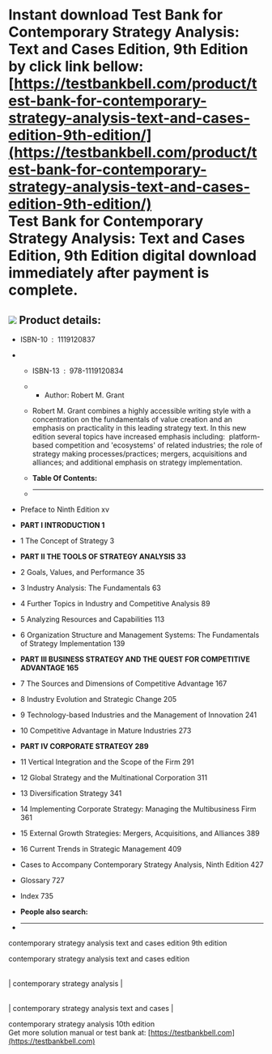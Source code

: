 Instant download **Test Bank for Contemporary Strategy Analysis: Text and Cases Edition, 9th Edition** by click link bellow:  
[https://testbankbell.com/product/test-bank-for-contemporary-strategy-analysis-text-and-cases-edition-9th-edition/](https://testbankbell.com/product/test-bank-for-contemporary-strategy-analysis-text-and-cases-edition-9th-edition/)  
**Test Bank for Contemporary Strategy Analysis: Text and Cases Edition, 9th Edition digital download immediately after payment is complete.**
=============================================================================================================================================


![](https://testbankbell.com/wp-content/uploads/2023/05/978-1119120841.jpg)
**Product details:**
--------------------


* ISBN-10 ‏ : ‎ 1119120837
* * ISBN-13 ‏ : ‎ 978-1119120834
  * * Author: Robert M. Grant
   
  * Robert M. Grant combines a highly accessible writing style with a concentration on the fundamentals of value creation and an emphasis on practicality in this leading strategy text. In this new edition several topics have increased emphasis including:  platform-based competition and 'ecosystems' of related industries; the role of strategy making processes/practices; mergers, acquisitions and alliances; and additional emphasis on strategy implementation.
  * **Table Of Contents:**
  * ----------------------
 
* Preface to Ninth Edition xv

* **PART I INTRODUCTION 1**

* 1 The Concept of Strategy 3

* **PART II THE TOOLS OF STRATEGY ANALYSIS 33**

* 2 Goals, Values, and Performance 35

* 3 Industry Analysis: The Fundamentals 63

* 4 Further Topics in Industry and Competitive Analysis 89

* 5 Analyzing Resources and Capabilities 113

* 6 Organization Structure and Management Systems: The Fundamentals of Strategy Implementation 139

* **PART III BUSINESS STRATEGY AND THE QUEST FOR COMPETITIVE ADVANTAGE 165**

* 7 The Sources and Dimensions of Competitive Advantage 167

* 8 Industry Evolution and Strategic Change 205

* 9 Technology-based Industries and the Management of Innovation 241

* 10 Competitive Advantage in Mature Industries 273

* **PART IV CORPORATE STRATEGY 289**

* 11 Vertical Integration and the Scope of the Firm 291

* 12 Global Strategy and the Multinational Corporation 311

* 13 Diversification Strategy 341

* 14 Implementing Corporate Strategy: Managing the Multibusiness Firm 361

* 15 External Growth Strategies: Mergers, Acquisitions, and Alliances 389

* 16 Current Trends in Strategic Management 409

* Cases to Accompany Contemporary Strategy Analysis, Ninth Edition 427

* Glossary 727

* Index 735
* **People also search:**
* -----------------------

contemporary strategy analysis text and cases edition 9th edition

contemporary strategy analysis text and cases edition


|  |
| --- |
| 
contemporary strategy analysis
 |




 |  |
 | --- |
 | 
 contemporary strategy analysis text and cases
  |


  contemporary strategy analysis 10th edition  
   Get more solution manual or test bank at: [https://testbankbell.com](https://testbankbell.com)
